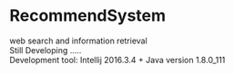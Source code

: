 # RecommendSystem
web search and information retrieval <br />
Still Developing ..... <br />
Development tool: Intellij 2016.3.4 + Java version 1.8.0_111
